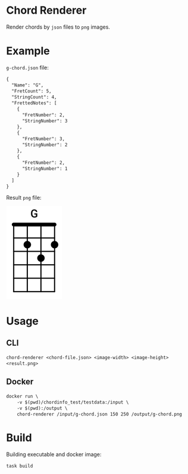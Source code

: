 # Chord Renderer

Render chords by `json` files to `png` images.

# Example

`g-chord.json` file:
```
{
  "Name": "G",
  "FretCount": 5,
  "StringCount": 4,
  "FrettedNotes": [
    {
      "FretNumber": 2,
      "StringNumber": 3
    },
    {
      "FretNumber": 3,
      "StringNumber": 2
    },
    {
      "FretNumber": 2,
      "StringNumber": 1
    }
  ]
}
```

Result `png` file:

![g-chord image](g-chord.png)



# Usage

## CLI

```
chord-renderer <chord-file.json> <image-width> <image-height> <result.png>
```

## Docker

```
docker run \
    -v $(pwd)/chordinfo_test/testdata:/input \
    -v $(pwd):/output \
    chord-renderer /input/g-chord.json 150 250 /output/g-chord.png
```



# Build

Building executable and docker image:
```
task build
```

